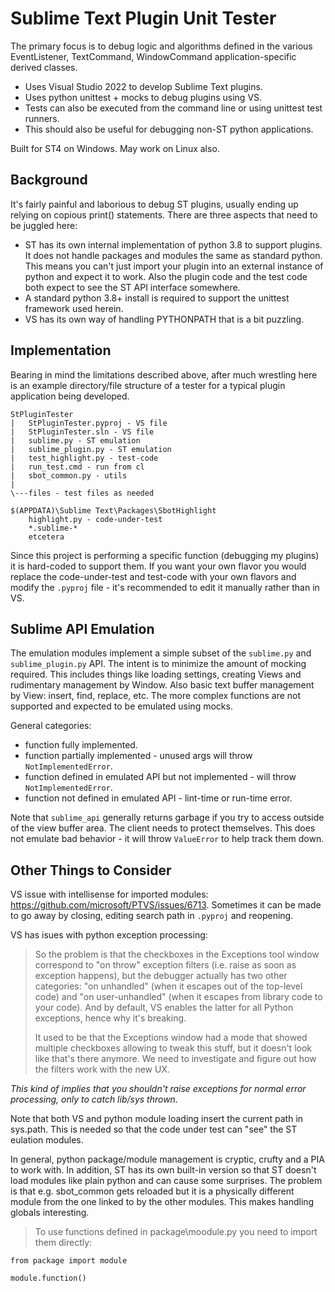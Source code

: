 # Sublime Text Plugin Unit Tester

The primary focus is to debug logic and algorithms defined in the various EventListener, TextCommand, WindowCommand
application-specific derived classes.

- Uses Visual Studio 2022 to develop Sublime Text plugins.
- Uses python unittest + mocks to debug plugins using VS.
- Tests can also be executed from the command line or using unittest test runners.
- This should also be useful for debugging non-ST python applications.

Built for ST4 on Windows. May work on Linux also.

## Background

It's fairly painful and laborious to debug ST plugins, usually ending up relying on copious print() statements.
There are three aspects that need to be juggled here:
- ST has its own internal implementation of python 3.8 to support plugins. It does not handle packages and modules
  the same as standard python. This means you can't just import your plugin into an external instance of python
  and expect it to work. Also the plugin code and the test code both expect to see the ST API interface somewhere.
- A standard python 3.8+ install is required to support the unittest framework used herein.
- VS has its own way of handling PYTHONPATH that is a bit puzzling.  

## Implementation

Bearing in mind the limitations described above, after much wrestling here is an example directory/file structure of a
tester for a typical plugin application being developed.

```
StPluginTester
|   StPluginTester.pyproj - VS file
|   StPluginTester.sln - VS file
|   sublime.py - ST emulation
|   sublime_plugin.py - ST emulation
|   test_highlight.py - test-code
|   run_test.cmd - run from cl
|   sbot_common.py - utils
|
\---files - test files as needed

$(APPDATA)\Sublime Text\Packages\SbotHighlight
    highlight.py - code-under-test
    *.sublime-*
    etcetera
```

Since this project is performing a specific function (debugging my plugins) it is hard-coded to support them.
If you want your own flavor you would replace the code-under-test and test-code with your own flavors and
modify the `.pyproj` file - it's recommended to edit it manually rather than in VS.

## Sublime API Emulation
The emulation modules implement a simple subset of the `sublime.py` and `sublime_plugin.py` API. The intent is to minimize
the amount of mocking required. This includes things like loading settings, creating Views and rudimentary management by Window.
Also basic text buffer management by View: insert, find, replace, etc. The more complex functions are not
supported and expected to be emulated using mocks.

General categories:
- function fully implemented.
- function partially implemented - unused args will throw `NotImplementedError`.
- function defined in emulated API but not implemented - will throw `NotImplementedError`.
- function not defined in emulated API - lint-time or run-time error.

Note that `sublime_api` generally returns garbage if you try to access outside of the view buffer area.
The client needs to protect themselves. This does not emulate bad behavior - it will throw `ValueError` to help
track them down.

## Other Things to Consider

VS issue with intellisense for imported modules: https://github.com/microsoft/PTVS/issues/6713.
Sometimes it can be made to go away by closing, editing search path in `.pyproj` and reopening.

VS has isues with python exception processing:
> So the problem is that the checkboxes in the Exceptions tool window correspond to "on throw" exception filters
> (i.e. raise as soon as exception happens), but the debugger actually has two other categories: "on unhandled"
> (when it escapes out of the top-level code) and "on user-unhandled" (when it escapes from library code to your code).
> And by default, VS enables the latter for all Python exceptions, hence why it's breaking.
>
> It used to be that the Exceptions window had a mode that showed multiple checkboxes allowing to tweak this stuff,
> but it doesn't look like that's there anymore. We need to investigate and figure out how the filters work with the new UX.

_This kind of implies that you shouldn't raise exceptions for normal error processing, only to catch lib/sys thrown._

Note that both VS and python module loading insert the current path in sys.path. This is needed so that the code under test can "see"
the ST eulation modules.

In general, python package/module management is cryptic, crufty and a PIA to work with.
In addition, ST has its own built-in version so that ST doesn't load modules like plain python and can cause some surprises.
The problem is that e.g. sbot_common gets reloaded but it is a physically different module from the one linked to by the other modules.
This makes handling globals interesting.

> To use functions defined in package\moodule.py you need to import them directly:
>
```
from package import module

module.function()
```